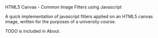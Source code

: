 HTML5 Canvas - Common Image Filters using Javascript

A quick implementation of javascript filters applied on an HTML5 canvas image, written for the purposes of a university course.

TODO is included in About.
